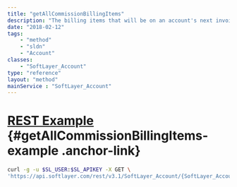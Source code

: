 ```yaml
---
title: "getAllCommissionBillingItems"
description: "The billing items that will be on an account's next invoice."
date: "2018-02-12"
tags:
    - "method"
    - "sldn"
    - "Account"
classes:
    - "SoftLayer_Account"
type: "reference"
layout: "method"
mainService : "SoftLayer_Account"
---
```


# [REST Example](#getAllCommissionBillingItems-example) <a href="/article/rest/"><i class="fas fa-question"></i></a> {#getAllCommissionBillingItems-example .anchor-link} 
```bash
curl -g -u $SL_USER:$SL_APIKEY -X GET \
'https://api.softlayer.com/rest/v3.1/SoftLayer_Account/{SoftLayer_AccountID}/getAllCommissionBillingItems'
```
